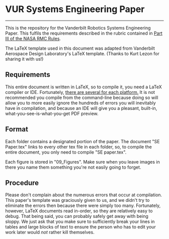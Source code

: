 # VUR Systems Engineering Paper
---

This is the repository for the Vanderbilt Robotics Systems Engineering Paper.
This fulfils the requirements described in the rubric contained in <a href="https://www.nasa.gov/sites/default/files/atoms/files/2018_rulesrubrics_partiii.pdf#page=6">Part III of
the NASA RMC Rules</a>.

The LaTeX template used in this document was adapted from Vanderbilt 
Aerospace Design Laboratory's LaTeX template. (Thanks to Kurt Lezon for sharing
it with us!)

## Requirements

This entire document is written in LaTeX, so to compile it, you need a LaTeX 
compiler or IDE. Fortunately, 
<a href="https://www.quora.com/Whats-the-best-LaTeX-IDE">there are several 
for each platform.</a> It is not recommended you compile from the command-line
because doing so will allow you to more easily ignore the hundreds of errors 
you will inevitably have in compilation, and because an IDE will give you a 
pleasant, built-in, what-you-see-is-what-you-get PDF preview.

## Format

Each folder contains a designated portion of the paper. The document 
"SE Paper.tex" links to every other tex file in each folder, so, to compile 
the entire document, you only need to compile "SE paper.tex". 

Each figure is stored in "09_Figures". Make sure when you leave images in there
you name them something you're not easily going to forget.

## Procedure

Please don't complain about the numerous errors that occur at compilation. 
This paper's template was graciously given to us, and we didn't try to eliminate
the errors then because there were simply too many. Fortunately, however,
LaTeX documents read in-order, so they are relatively easy to debug. That 
being said, you can probably safely get away with being sloppy. We just ask 
that you make sure to sufficiently break your lines in tables and large blocks 
of text to ensure the person who has to edit your work later would *not* rather
kill themselves.
